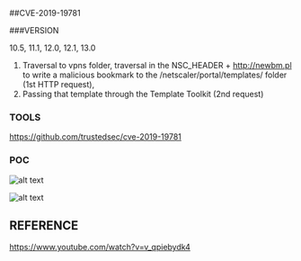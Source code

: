 ##CVE-2019-19781

###VERSION

10.5, 11.1, 12.0, 12.1, 13.0

1. Traversal to vpns folder, traversal in the NSC_HEADER  + http://newbm.pl to write a malicious bookmark to the /netscaler/portal/templates/ folder (1st HTTP request),
2. Passing that template through the Template Toolkit  (2nd  request)

### TOOLS

https://github.com/trustedsec/cve-2019-19781

### POC

![alt text](https://pbs.twimg.com/media/EN9bekfXUAER8m6?format=jpg&name=4096x4096)

![alt text](https://pbs.twimg.com/media/EN9beklX4AM4F5Y?format=jpg&name=4096x4096)

## REFERENCE

https://www.youtube.com/watch?v=v_qpiebydk4
